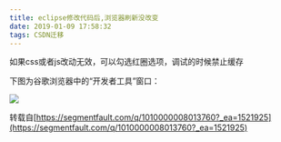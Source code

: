 ```yaml
---
title: eclipse修改代码后,浏览器刷新没改变
date: 2019-01-09 17:58:32
tags: CSDN迁移
---
```

  如果css或者js改动无效，可以勾选红圈选项，调试的时候禁止缓存

 下图为谷歌浏览器中的“开发者工具”窗口：

 ![](https://img-blog.csdnimg.cn/20190109175550231.jpg)

 转载自[https://segmentfault.com/q/1010000008013760?_ea=1521925](https://segmentfault.com/q/1010000008013760?_ea=1521925)

   
 